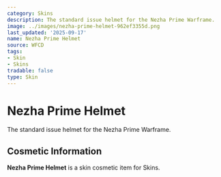 ```yaml
---
category: Skins
description: The standard issue helmet for the Nezha Prime Warframe.
image: ../images/nezha-prime-helmet-962ef3355d.png
last_updated: '2025-09-17'
name: Nezha Prime Helmet
source: WFCD
tags:
- Skin
- Skins
tradable: false
type: Skin
---
```


# Nezha Prime Helmet

The standard issue helmet for the Nezha Prime Warframe.

## Cosmetic Information

**Nezha Prime Helmet** is a skin cosmetic item for Skins.


